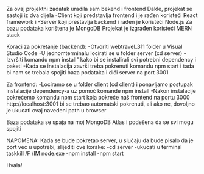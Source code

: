 Za ovaj projektni zadatak uradila sam bekend i frontend
Dakle, projekat se sastoji iz dva dijela
-Client koji predstavlja frontend i je rađen koristeći React framework i
-Server koji prestavlja backend i rađen je koristeći Node.js
Za bazu podataka korištena je MongoDB
Projekat je izgrađen koristeći MERN stack

Koraci za pokretanje (backend):
-Otvoriti webtravel_311 folder u Visual Studio Code
-U jednomterminalu locirati se u folder server (cd server)
-Izvršiti komandu npm install" kako bi se instalirali svi potrebni dependency i paketi
-Kada se instalacija završi treba pokrenuti komandu npm start i tada bi nam se trebala spojiti baza podataka i dići server na port 3001

Za frontend:
-Lociramo se u folder client (cd client) i ponavljamo postupak instalacije dependency-a uz pomoć komande npm install
-Nakon instalacije pokrećemo komandu npm start koja pokreće naš frontend na portu 3000
http://localhost:3001 bi se trebao automatski pokrenuti, ali ako ne, dovoljno je ukucati ovaj navedeni path u browser

Baza podataka se spaja na moj MongoDB Atlas i podešena da se svi mogu spojiti 

NAPOMENA:
Kada se bude pokretao server, u slučaju da bude pisalo da je port već u upotrebi, slijediti ove korake:
-cd server
-ukucati u terminal taskkill /F /IM node.exe
-npm install
-npm start

Hvala!
